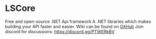 # LSCore
Free and open-source .NET Api framework
A .NET libraries which makes building your API faster and easier.
Wiki can be found on [GitHub](https://github.com/LimitlessSoft/LSCore/wiki)
Join discord for discussions: https://discord.gg/PTWERkBV